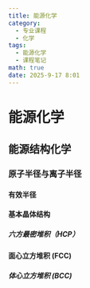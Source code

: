 ```yaml
---
title: 能源化学
category:
  - 专业课程
  - 化学
tags:
  - 能源化学
  - 课程笔记
math: true
date: 2025-9-17 8:01
---
```


# 能源化学

## 能源结构化学

### 原子半径与离子半径

#### 有效半径

#### 基本晶体结构

##### 六方最密堆积（HCP）

#### 面心立方堆积 (FCC)

##### 体心立方堆积 (BCC)
